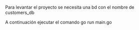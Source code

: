 Para levantar el proyecto se necesita una bd con el nombre de customers_db

A continuación ejecutar el comando go run main.go
